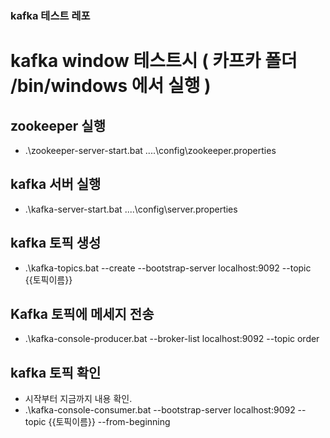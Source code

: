 ### kafka 테스트 레포

# kafka window 테스트시 ( 카프카 폴더 /bin/windows 에서 실행 )

## zookeeper 실행 
* .\zookeeper-server-start.bat ..\..\config\zookeeper.properties
## kafka 서버 실행 
* .\kafka-server-start.bat ..\..\config\server.properties
## kafka 토픽 생성
* .\kafka-topics.bat --create --bootstrap-server localhost:9092 --topic {{토픽이름}}
## Kafka 토픽에 메세지 전송
* .\kafka-console-producer.bat  --broker-list  localhost:9092 --topic order
## kafka 토픽 확인
* 시작부터 지금까지 내용 확인.
* .\kafka-console-consumer.bat --bootstrap-server localhost:9092 --topic {{토픽이름}} --from-beginning
